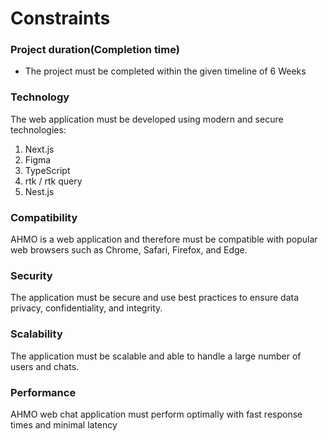 # Constraints

### Project duration(Completion time)

- The project must be completed within the given timeline of 6 Weeks

### Technology

The web application must be developed using modern and secure technologies:

1. Next.js
2. Figma
3. TypeScript
4. rtk / rtk query
5. Nest.js

### Compatibility

AHMO is a web application and therefore must be compatible with popular web browsers such as Chrome, Safari, Firefox, and Edge.

### Security

The application must be secure and use best practices to ensure data privacy, confidentiality, and integrity.

### Scalability

The application must be scalable and able to handle a large number of users and chats.

### Performance

AHMO web chat application must perform optimally with fast response times and minimal latency

